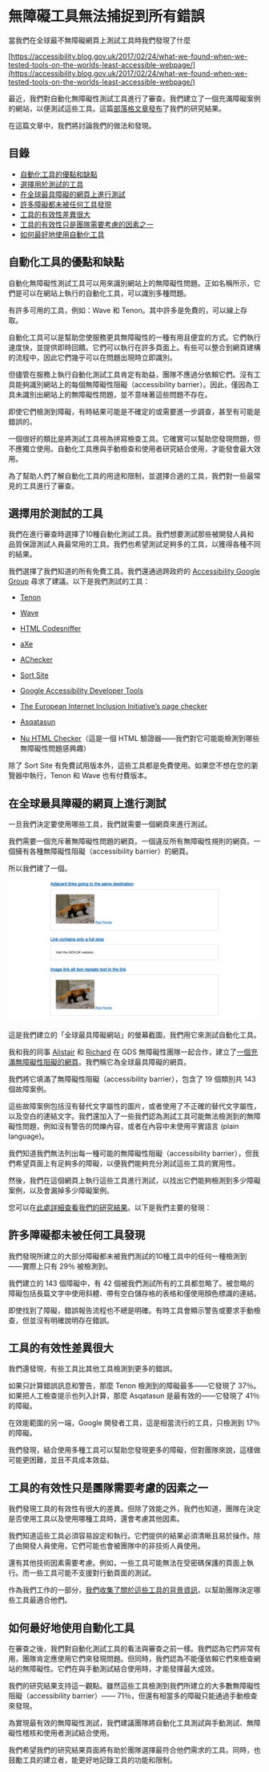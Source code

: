 # 無障礙工具無法捕捉到所有錯誤

當我們在全球最不無障礙網頁上測試工具時我們發現了什麼

[https://accessibility.blog.gov.uk/2017/02/24/what-we-found-when-we-tested-tools-on-the-worlds-least-accessible-webpage/](https://accessibility.blog.gov.uk/2017/02/24/what-we-found-when-we-tested-tools-on-the-worlds-least-accessible-webpage/)

最近，我們對自動化無障礙性測試工具進行了審查。我們建立了一個充滿障礙案例的網站，以便測試這些工具。這篇[部落格文章發布](https://alphagov.github.io/accessibility-tool-audit/)了我們的研究結果。

在這篇文章中，我們將討論我們的做法和發現。

## 目錄

 - [自動化工具的優點和缺點](#自動化工具的優點和缺點)
 - [選擇用於測試的工具](#選擇用於測試的工具)
 - [在全球最具障礙的網頁上進行測試](#在全球最具障礙的網頁上進行測試)
 - [許多障礙都未被任何工具發現](#許多障礙都未被任何工具發現)
 - [工具的有效性差異很大](#工具的有效性差異很大)
 - [工具的有效性只是團隊需要考慮的因素之一](#工具的有效性只是團隊需要考慮的因素之一)
 - [如何最好地使用自動化工具](#如何最好地使用自動化工具)

## 自動化工具的優點和缺點

自動化無障礙性測試工具可以用來識別網站上的無障礙性問題。正如名稱所示，它們是可以在網站上執行的自動化工具，可以識別多種問題。

有許多可用的工具，例如：Wave 和 Tenon。其中許多是免費的，可以線上存取。

自動化工具可以是幫助您使服務更具無障礙性的一種有用且便宜的方式。它們執行速度快，並提供即時回饋。它們可以執行在許多頁面上。有些可以整合到網頁建構的流程中，因此它們幾乎可以在問題出現時立即識別。

但儘管在服務上執行自動化測試工具肯定有助益，團隊不應過分依賴它們。沒有工具能夠識別網站上的每個無障礙性阻礙（accessibility barrier）。因此，僅因為工具未識別出網站上的無障礙性問題，並不意味著這些問題不存在。

即使它們檢測到障礙，有時結果可能是不確定的或需要進一步調查，甚至有可能是錯誤的。

一個很好的類比是將測試工具視為拼寫檢查工具。它確實可以幫助您發現問題，但不應獨立使用。自動化工具應與手動檢查和使用者研究結合使用，才能發會最大效用。

為了幫助人們了解自動化工具的用途和限制，並選擇合適的工具，我們對一些最常見的工具進行了審查。

## 選擇用於測試的工具

我們在進行審查時選擇了10種自動化測試工具。我們想要測試那些被開發人員和品質保證測試人員最常用的工具。我們也希望測試足夠多的工具，以獲得各種不同的結果。

我們選擇了我們知道的所有免費工具。我們還通過跨政府的 [Accessibility Google Group](https://groups.google.com/a/digital.cabinet-office.gov.uk/forum/?hl=en-GB#!forum/accessibility-community) 尋求了建議。以下是我們測試的工具：

- [Tenon](https://tenon.io/)

- [Wave](http://wave.webaim.org/extension/)

- [HTML Codesniffer](http://squizlabs.github.io/HTML_CodeSniffer/)

- [aXe](https://www.deque.com/products/axe/)

- [AChecker](http://achecker.ca/checker/index.php)

- [Sort Site](https://www.powermapper.com/products/sortsite/)

- [Google Accessibility Developer Tools](https://chrome.google.com/webstore/detail/accessibility-developer-t/fpkknkljclfencbdbgkenhalefipecmb?hl=en)

- [The European Internet Inclusion Initiative’s page checker](http://checkers.eiii.eu/)

- [Asqatasun](http://asqatasun.org/)

- [Nu HTML Checker](https://validator.w3.org/nu/)（這是一個 HTML 驗證器——我們對它可能能檢測到哪些無障礙性問題感興趣）

除了 Sort Site 有免費試用版本外，這些工具都是免費使用。如果您不想在您的瀏覽器中執行，Tenon 和 Wave 也有付費版本。

## 在全球最具障礙的網頁上進行測試

一旦我們決定要使用哪些工具，我們就需要一個網頁來進行測試。

我們需要一個充斥著無障礙性問題的網頁。一個違反所有無障礙性規則的網頁。一個擁有各種無障礙性阻礙（accessibility barrier）的網頁。

所以我們建了一個。

![](./img/accessibility-barrier.png)

這是我們建立的「全球最具障礙網站」的螢幕截圖，我們用它來測試自動化工具。

我和我的同事 [Alistair](https://twitter.com/dugboticus?lang=en) 和 [Richard](https://twitter.com/accessibleweb) 在 GDS 無障礙性團隊一起合作，建立了[一個充滿無障礙性阻礙的網頁](https://alphagov.github.io/accessibility-tool-audit/test-cases.html)。我們稱它為全球最具障礙的網頁。

我們將它填滿了無障礙性阻礙（accessibility barrier），包含了 19 個類別共 143 個故障案例。

這些故障案例包括沒有替代文字屬性的圖片，或者使用了不正確的替代文字屬性，以及空白的連結文字。我們還加入了一些我們認為測試工具可能無法檢測到的無障礙性問題，例如沒有警告的閃爍內容，或者在內容中未使用平實語言 (plain language)。

我們知道我們無法列出每一種可能的無障礙性阻礙（accessibility barrier），但我們希望頁面上有足夠多的障礙，以便我們能夠充分測試這些工具的實用性。

然後，我們在這個網頁上執行這些工具進行測試，以找出它們能夠檢測到多少障礙案例，以及會漏掉多少障礙案例。

您可以在[此處詳細查看我們的研究結果](https://alphagov.github.io/accessibility-tool-audit/index.html)。以下是我們主要的發現：

## 許多障礙都未被任何工具發現

我們發現所建立的大部分障礙都未被我們測試的10種工具中的任何一種檢測到——實際上只有 29％ 被檢測到。

我們建立的 143 個障礙中，有 42 個被我們測試所有的工具都忽略了。被忽略的障礙包括長篇文字中使用斜體、帶有空白儲存格的表格和僅使用顏色標識的連結。

即使找到了障礙，錯誤報告流程也不總是明確。有時工具會顯示警告或要求手動檢查，但並沒有明確說明存在錯誤。

## 工具的有效性差異很大

我們還發現，有些工具比其他工具檢測到更多的錯誤。

如果只計算錯誤訊息和警告，那麼 Tenon 檢測到的障礙最多——它發現了 37％。如果把人工檢查提示也列入計算，那麼 Asqatasun 是最有效的——它發現了 41％ 的障礙。

在效能範圍的另一端，Google 開發者工具，這是相當流行的工具，只檢測到 17％ 的障礙。

我們發現，結合使用多種工具可以幫助您發現更多的障礙，但對團隊來說，這樣做可能更困難，並且不具成本效益。

## 工具的有效性只是團隊需要考慮的因素之一

我們發現工具的有效性有很大的差異。但除了效能之外，我們也知道，團隊在決定是否使用工具以及使用哪種工具時，還會考慮其他因素。

我們知道這些工具必須容易設定和執行。它們提供的結果必須清晰且易於操作。除了由開發人員使用，它們可能也會被團隊中的非技術人員使用。

還有其他技術因素需要考慮。例如，一些工具可能無法在受密碼保護的頁面上執行。而一些工具可能不支援對行動頁面的測試。

作為我們工作的一部分，[我們收集了關於這些工具的背景資訊](https://alphagov.github.io/accessibility-tool-audit/)，以幫助團隊決定哪些工具最適合他們。

## 如何最好地使用自動化工具

在審查之後，我們對自動化測試工具的看法與審查之前一樣。我們認為它們非常有用，團隊肯定應使用它們來發現問題。但同時，我們認為不能僅依賴它們來檢查網站的無障礙性。它們在與手動測試結合使用時，才能發揮最大成效。

我們的研究結果支持這一觀點。雖然這些工具檢測到我們所建立的大多數無障礙性阻礙（accessibility barrier）—— 71％，但還有相當多的障礙只能通過手動檢查來發現。

為實現最有效的無障礙性測試，我們建議團隊將自動化工具測試與手動測試、無障礙性稽核和使用者測試結合使用。

我們希望我們的研究結果頁面將有助於團隊選擇最符合他們需求的工具。同時，也鼓勵工具的建立者，能更好地記錄工具的功能和限制。